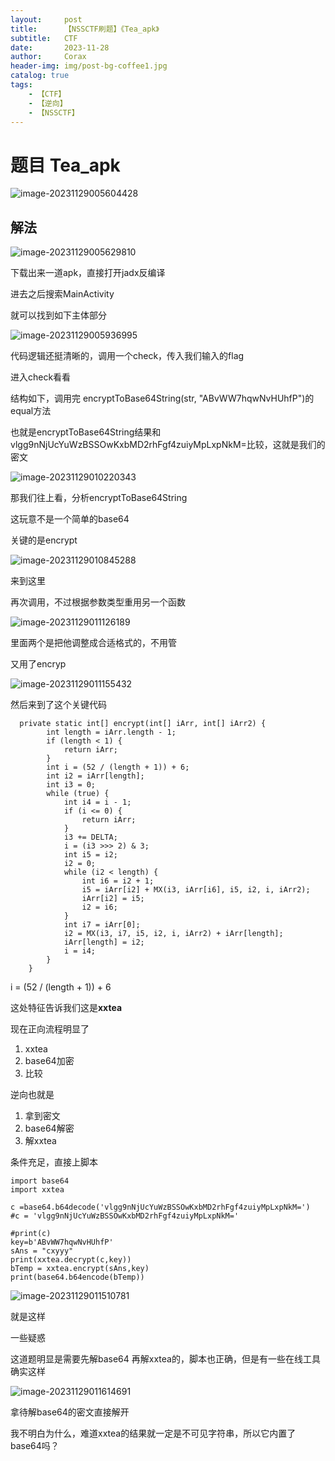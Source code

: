 ```yaml
---
layout:     post
title:      【NSSCTF刷题】《Tea_apk》
subtitle:   CTF
date:       2023-11-28
author:     Corax
header-img: img/post-bg-coffee1.jpg
catalog: true
tags:
    - 【CTF】
    - 【逆向】
    - 【NSSCTF】
---
```


# 题目 Tea_apk



![image-20231129005604428](https://typora-1321221957.cos.ap-shanghai.myqcloud.com/image1/202311290117885.png)

## 解法

![image-20231129005629810](https://typora-1321221957.cos.ap-shanghai.myqcloud.com/image1/202311290117886.png)

下载出来一道apk，直接打开jadx反编译

进去之后搜索MainActivity

就可以找到如下主体部分

![image-20231129005936995](https://typora-1321221957.cos.ap-shanghai.myqcloud.com/image1/202311290117887.png)

代码逻辑还挺清晰的，调用一个check，传入我们输入的flag

进入check看看

结构如下，调用完 encryptToBase64String(str, "ABvWW7hqwNvHUhfP")的equal方法

也就是encryptToBase64String结果和vlgg9nNjUcYuWzBSSOwKxbMD2rhFgf4zuiyMpLxpNkM=比较，这就是我们的密文

![image-20231129010220343](https://typora-1321221957.cos.ap-shanghai.myqcloud.com/image1/202311290117888.png)



那我们往上看，分析encryptToBase64String

这玩意不是一个简单的base64

关键的是encrypt

![image-20231129010845288](https://typora-1321221957.cos.ap-shanghai.myqcloud.com/image1/202311290117890.png)

来到这里

再次调用，不过根据参数类型重用另一个函数



![image-20231129011126189](https://typora-1321221957.cos.ap-shanghai.myqcloud.com/image1/202311290117891.png)

里面两个是把他调整成合适格式的，不用管

又用了encryp

![image-20231129011155432](https://typora-1321221957.cos.ap-shanghai.myqcloud.com/image1/202311290117892.png)



然后来到了这个关键代码

```
  private static int[] encrypt(int[] iArr, int[] iArr2) {
        int length = iArr.length - 1;
        if (length < 1) {
            return iArr;
        }
        int i = (52 / (length + 1)) + 6;
        int i2 = iArr[length];
        int i3 = 0;
        while (true) {
            int i4 = i - 1;
            if (i <= 0) {
                return iArr;
            }
            i3 += DELTA;
            i = (i3 >>> 2) & 3;
            int i5 = i2;
            i2 = 0;
            while (i2 < length) {
                int i6 = i2 + 1;
                i5 = iArr[i2] + MX(i3, iArr[i6], i5, i2, i, iArr2);
                iArr[i2] = i5;
                i2 = i6;
            }
            int i7 = iArr[0];
            i2 = MX(i3, i7, i5, i2, i, iArr2) + iArr[length];
            iArr[length] = i2;
            i = i4;
        }
    }

```

i = (52 / (length + 1)) + 6 

这处特征告诉我们这是**xxtea**



现在正向流程明显了

1. xxtea
2. base64加密
3. 比较

逆向也就是

1. 拿到密文
2. base64解密
3. 解xxtea



条件充足，直接上脚本

```
import base64
import xxtea

c =base64.b64decode('vlgg9nNjUcYuWzBSSOwKxbMD2rhFgf4zuiyMpLxpNkM=')
#c = 'vlgg9nNjUcYuWzBSSOwKxbMD2rhFgf4zuiyMpLxpNkM='

#print(c)
key=b'ABvWW7hqwNvHUhfP'
sAns = "cxyyy"
print(xxtea.decrypt(c,key))
bTemp = xxtea.encrypt(sAns,key)
print(base64.b64encode(bTemp))
```

![image-20231129011510781](https://typora-1321221957.cos.ap-shanghai.myqcloud.com/image1/202311290117893.png)

就是这样









一些疑惑

这道题明显是需要先解base64 再解xxtea的，脚本也正确，但是有一些在线工具确实这样

![image-20231129011614691](https://typora-1321221957.cos.ap-shanghai.myqcloud.com/image1/202311290117894.png)



拿待解base64的密文直接解开

我不明白为什么，难道xxtea的结果就一定是不可见字符串，所以它内置了base64吗？